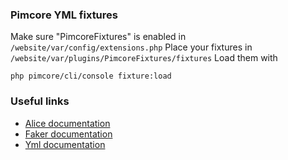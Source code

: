 ### Pimcore YML fixtures
Make sure "PimcoreFixtures" is enabled in `/website/var/config/extensions.php`
Place your fixtures in `/website/var/plugins/PimcoreFixtures/fixtures`
Load them with
```
php pimcore/cli/console fixture:load
```


### Useful links 
* [Alice documentation](https://github.com/nelmio/alice)
* [Faker documentation](https://github.com/fzaninotto/Faker)
* [Yml documentation](http://symfony.com/doc/current/components/yaml/yaml_format.html)